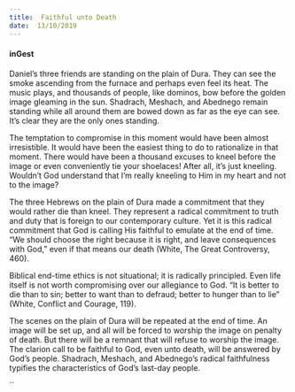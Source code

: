 ```yaml
---
title:  Faithful unto Death
date:  13/10/2019
---
```


#### inGest

Daniel’s three friends are standing on the plain of Dura. They can see the smoke ascending from the furnace and perhaps even feel its heat. The music plays, and thousands of people, like dominos, bow before the golden image gleaming in the sun. Shadrach, Meshach, and Abednego remain standing while all around them are bowed down as far as the eye can see. It’s clear they are the only ones standing.

The temptation to compromise in this moment would have been almost irresistible. It would have been the easiest thing to do to rationalize in that moment. There would have been a thousand excuses to kneel before the image or even conveniently tie your shoelaces! After all, it’s just kneeling. Wouldn’t God understand that I’m really kneeling to Him in my heart and not to the image?

The three Hebrews on the plain of Dura made a commitment that they would rather die than kneel. They represent a radical commitment to truth and duty that is foreign to our contemporary culture. Yet it is this radical commitment that God is calling His faithful to emulate at the end of time. “We should choose the right because it is right, and leave consequences with God,” even if that means our death (White, The Great Controversy, 460).

Biblical end-time ethics is not situational; it is radically principled. Even life itself is not worth compromising over our allegiance to God. “It is better to die than to sin; better to want than to defraud; better to hunger than to lie” (White, Conflict and Courage, 119).

The scenes on the plain of Dura will be repeated at the end of time. An image will be set up, and all will be forced to worship the image on penalty of death. But there will be a remnant that will refuse to worship the image. The clarion call to be faithful to God, even unto death, will be answered by God’s people. Shadrach, Meshach, and Abednego’s radical faithfulness typifies the characteristics of God’s last-day people.

``